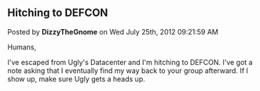## Hitching to DEFCON
Posted by **DizzyTheGnome** on Wed July 25th, 2012 09:21:59 AM

Humans,

I've escaped from Ugly's Datacenter and I'm hitching to DEFCON. I've got a note asking that I eventually find my way back to your group afterward. If I show up, make sure Ugly gets a heads up.
